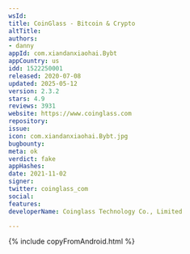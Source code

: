 ```yaml
---
wsId: 
title: CoinGlass - Bitcoin & Crypto
altTitle: 
authors:
- danny
appId: com.xiandanxiaohai.Bybt
appCountry: us
idd: 1522250001
released: 2020-07-08
updated: 2025-05-12
version: 2.3.2
stars: 4.9
reviews: 3931
website: https://www.coinglass.com
repository: 
issue: 
icon: com.xiandanxiaohai.Bybt.jpg
bugbounty: 
meta: ok
verdict: fake
appHashes: 
date: 2021-11-02
signer: 
twitter: coinglass_com
social: 
features: 
developerName: Coinglass Technology Co., Limited

---
```


{% include copyFromAndroid.html %}
